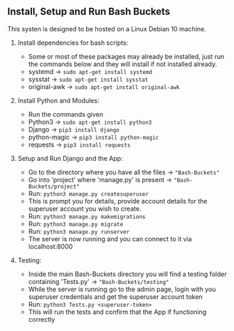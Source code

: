 ## Install, Setup and Run Bash Buckets

This systen is designed to be hosted on a Linux Debian 10 machine.

1) Install dependencies for bash scripts:
   * Some or most of these packages may already be installed, just run the commands below and they will install if not installed already.
   * systemd -> ```sudo apt-get install systemd```
   * sysstat -> ```sudo apt-get install sysstat```
   * original-awk -> ```sudo apt-get install original-awk```

2) Install Python and Modules:
   * Run the commands given
   * Python3 -> ```sudo apt-get install python3```
   * Django -> ```pip3 install django```
   * python-magic -> ```pip3 install python-magic```
   * requests -> ```pip3 install requests```

3) Setup and Run Django and the App:
   * Go to the directory where you have all the files -> ```"Bash-Buckets"```
   * Go into 'project' where 'manage.py' is present -> ```"Bash-Buckets/project"```
   * Run: ```python3 manage.py createsuperuser```
   * This is prompt you for details, provide account details for the superuser account you wish to create.
   * Run: ```python3 manage.py makemigrations```
   * Run: ```python3 manage.py migrate```
   * Run: ```python3 manage.py runserver```
   * The server is now running and you can connect to it via localhost:8000

4) Testing:
   * Inside the main Bash-Buckets directory you will find a testing folder containing 'Tests.py' -> ```"Bash-Buckets/testing"```
   * While the server is running go to the admin page, login with you superuser credentials and get the superuser account token
   * Run: ```python3 Tests.py <superuser-token>```
   * This will run the tests and confirm that the App if functioning correctly